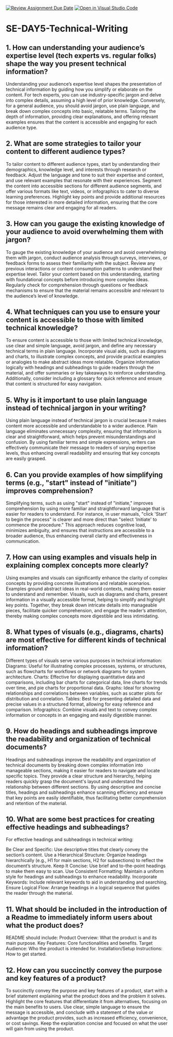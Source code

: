 [![Review Assignment Due Date](https://classroom.github.com/assets/deadline-readme-button-22041afd0340ce965d47ae6ef1cefeee28c7c493a6346c4f15d667ab976d596c.svg)](https://classroom.github.com/a/zsAR-pyY)
[![Open in Visual Studio Code](https://classroom.github.com/assets/open-in-vscode-2e0aaae1b6195c2367325f4f02e2d04e9abb55f0b24a779b69b11b9e10269abc.svg)](https://classroom.github.com/online_ide?assignment_repo_id=15877089&assignment_repo_type=AssignmentRepo)
# SE-DAY5-Technical-Writing
## 1. How can understanding your audience’s expertise level (tech experts vs. regular folks) shape the way you present technical information?
Understanding your audience’s expertise level shapes the presentation of technical information by guiding how you simplify or elaborate on the content. For tech experts, you can use industry-specific jargon and delve into complex details, assuming a high level of prior knowledge. Conversely, for a general audience, you should avoid jargon, use plain language, and break down complex concepts into basic, relatable terms. Tailoring the depth of information, providing clear explanations, and offering relevant examples ensures that the content is accessible and engaging for each audience type.

## 2. What are some strategies to tailor your content to different audience types?
To tailor content to different audience types, start by understanding their demographics, knowledge level, and interests through research or feedback. Adjust the language and tone to suit their expertise and context, and use relevant examples that resonate with their experiences. Segment the content into accessible sections for different audience segments, and offer various formats like text, videos, or infographics to cater to diverse learning preferences. Highlight key points and provide additional resources for those interested in more detailed information, ensuring that the core message remains clear and engaging for all readers.

## 3. How can you gauge the existing knowledge of your audience to avoid overwhelming them with jargon?
To gauge the existing knowledge of your audience and avoid overwhelming them with jargon, conduct audience analysis through surveys, interviews, or feedback forms to assess their familiarity with the subject. Review any previous interactions or content consumption patterns to understand their expertise level. Tailor your content based on this understanding, starting with foundational concepts before introducing more complex ideas. Regularly check for comprehension through questions or feedback mechanisms to ensure that the material remains accessible and relevant to the audience’s level of knowledge.

## 4. What techniques can you use to ensure your content is accessible to those with limited technical knowledge?
To ensure content is accessible to those with limited technical knowledge, use clear and simple language, avoid jargon, and define any necessary technical terms in plain language. Incorporate visual aids, such as diagrams and charts, to illustrate complex concepts, and provide practical examples or analogies to make abstract ideas more relatable. Organize information logically with headings and subheadings to guide readers through the material, and offer summaries or key takeaways to reinforce understanding. Additionally, consider including a glossary for quick reference and ensure that content is structured for easy navigation.

## 5. Why is it important to use plain language instead of technical jargon in your writing?
Using plain language instead of technical jargon is crucial because it makes content more accessible and understandable to a wider audience. Plain language eliminates unnecessary complexity, ensuring that information is clear and straightforward, which helps prevent misunderstandings and confusion. By using familiar terms and simple expressions, writers can effectively communicate their message to readers of varying expertise levels, thus enhancing overall readability and ensuring that key concepts are easily grasped.

## 6. Can you provide examples of how simplifying terms (e.g., "start" instead of "initiate") improves comprehension?
Simplifying terms, such as using "start" instead of "initiate," improves comprehension by using more familiar and straightforward language that is easier for readers to understand. For instance, in user manuals, "click 'Start' to begin the process" is clearer and more direct than "select 'Initiate' to commence the procedure." This approach reduces cognitive load, minimizes ambiguity, and ensures that instructions are accessible to a broader audience, thus enhancing overall clarity and effectiveness in communication.

## 7. How can using examples and visuals help in explaining complex concepts more clearly?
Using examples and visuals can significantly enhance the clarity of complex concepts by providing concrete illustrations and relatable scenarios. Examples ground abstract ideas in real-world contexts, making them easier to understand and remember. Visuals, such as diagrams and charts, present information in a visually accessible format, helping to simplify and highlight key points. Together, they break down intricate details into manageable pieces, facilitate quicker comprehension, and engage the reader’s attention, thereby making complex concepts more digestible and less intimidating.

## 8. What types of visuals (e.g., diagrams, charts) are most effective for different kinds of technical information?
Different types of visuals serve various purposes in technical information:
Diagrams: Useful for illustrating complex processes, systems, or structures, such as flowcharts for workflows or network diagrams for system architecture.
Charts: Effective for displaying quantitative data and comparisons, including bar charts for categorical data, line charts for trends over time, and pie charts for proportional data.
Graphs: Ideal for showing relationships and correlations between variables, such as scatter plots for distribution and correlation.
Tables: Best for presenting detailed data and precise values in a structured format, allowing for easy reference and comparison.
Infographics: Combine visuals and text to convey complex information or concepts in an engaging and easily digestible manner.

## 9. How do headings and subheadings improve the readability and organization of technical documents?
Headings and subheadings improve the readability and organization of technical documents by breaking down complex information into manageable sections, making it easier for readers to navigate and locate specific topics. They provide a clear structure and hierarchy, helping readers quickly grasp the document's layout and understand the relationship between different sections. By using descriptive and concise titles, headings and subheadings enhance scanning efficiency and ensure that key points are easily identifiable, thus facilitating better comprehension and retention of the material.

## 10. What are some best practices for creating effective headings and subheadings?
For effective headings and subheadings in technical writing:

Be Clear and Specific: Use descriptive titles that clearly convey the section’s content.
Use a Hierarchical Structure: Organize headings hierarchically (e.g., H1 for main sections, H2 for subsections) to reflect the document’s structure.
Keep It Concise: Use brief and to-the-point headings to make them easy to scan.
Use Consistent Formatting: Maintain a uniform style for headings and subheadings to enhance readability.
Incorporate Keywords: Include relevant keywords to aid in understanding and searching.
Ensure Logical Flow: Arrange headings in a logical sequence that guides the reader through the material.

## 11. What should be included in the introduction of a Readme to immediately inform users about what the product does?
README should include:
Product Overview: What the product is and its main purpose.
Key Features: Core functionalities and benefits.
Target Audience: Who the product is intended for.
Installation/Setup Instructions: How to get started.

## 12. How can you succinctly convey the purpose and key features of a product?
To succinctly convey the purpose and key features of a product, start with a brief statement explaining what the product does and the problem it solves. Highlight the core features that differentiate it from alternatives, focusing on the main benefits to users. Use clear, simple language to ensure the message is accessible, and conclude with a statement of the value or advantage the product provides, such as increased efficiency, convenience, or cost savings. Keep the explanation concise and focused on what the user will gain from using the product.
